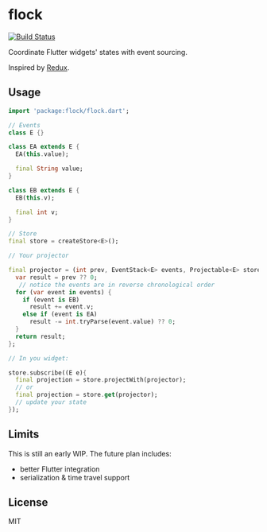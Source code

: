 # flock

[![Build Status](https://travis-ci.com/pinyin/flock.svg?branch=master)](https://travis-ci.com/pinyin/flock)

Coordinate Flutter widgets' states with event sourcing.

Inspired by [Redux](https://github.com/reduxjs/redux/).

## Usage

```dart
import 'package:flock/flock.dart';

// Events
class E {}

class EA extends E {
  EA(this.value);

  final String value;
}

class EB extends E {
  EB(this.v);

  final int v;
}

// Store
final store = createStore<E>();

// Your projector

final projector = (int prev, EventStack<E> events, Projectable<E> store) {
  var result = prev ?? 0;
   // notice the events are in reverse chronological order
  for (var event in events) {
    if (event is EB)
      result += event.v;
    else if (event is EA)
      result -= int.tryParse(event.value) ?? 0;
  }
  return result;
};

// In you widget:

store.subscribe((E e){
  final projection = store.projectWith(projector);
  // or
  final projection = store.get(projector);
  // update your state
});

```

## Limits

This is still an early WIP. The future plan includes:
- better Flutter integration
- serialization & time travel support

## License

MIT

